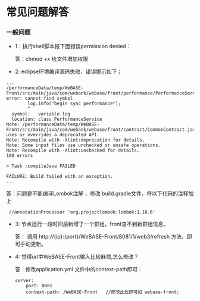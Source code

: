 # 常见问题解答

### 一般问题
* 1：执行shell脚本报下面错误permission denied： 

   答：chmod +x 给文件增加权限
   
* 2: eclipse环境编译源码失败，错误提示如下；
```
...
/performanceData/temp/WeBASE-Front/src/main/java/com/webank/webase/front/performance/PerformanceService.java:167: error: cannot find symbol
        log.info("begin sync performance");
        ^
  symbol:   variable log
  location: class PerformanceService
Note: /performanceData/temp/WeBASE-Front/src/main/java/com/webank/webase/front/contract/CommonContract.java uses or overrides a deprecated API.
Note: Recompile with -Xlint:deprecation for details.
Note: Some input files use unchecked or unsafe operations.
Note: Recompile with -Xlint:unchecked for details.
100 errors

> Task :compileJava FAILED

FAILURE: Build failed with an exception.
...
```

  答：问题是不能编译Lombok注解 ，修改 build.gradle文件，将以下代码的注释加上
```
 //annotationProcessor 'org.projectlombok:lombok:1.18.6'
```

   
* 3: 节点运行一段时间后新增了一个群组，front查不到新群组信息。 
 
   答： 调用 http://{ip}:{port}/WeBASE-Front/8081/1/web3/refresh 方法，即可手动更新。
   
   
* 4: 觉得url中WeBASE-Front输入比较麻烦,怎么修改？
 
   答：修改application.yml 文件中的context-path即可：
    ```
    server:
        port: 8081
        context-path: /WeBASE-Front   //修改此处即可如 webase-front;
    ```    